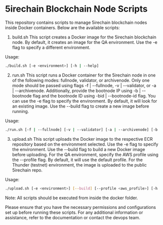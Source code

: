 # 5irechain Blockchain Node Scripts
This repository contains scripts to manage 5irechain blockchain nodes inside Docker containers. Below are the available scripts:

1. build.sh
This script creates a Docker image for the 5irechain blockchain node. By default, it creates an image for the QA environment. Use the -e flag to specify a different environment.

Usage:  
```bash
./build.sh [-e <environment>] [-h | --help]  
```

2. run.sh
This script runs a Docker container for the 5irechain node in one of the following modes: fullnode, validator, or archivenode. Only one mode should be passed using flags -f | --fullnode, -v | --validator, or -a | --archivenode. Additionally, provide the bootnode IP using -b | --bootnode flag and the bootnode ID using -bid | --bootnode-id flag. You can use the -e flag to specify the environment. By default, it will look for an existing image. Use the --build flag to create a new image before running.

Usage:  
```bash
./run.sh [-f | --fullnode] [-v | --validator] [-a | --archivenode] [-b <bootnode_ip>] [-bid <bootnode_id>] [-e <environment>] [--build] [-h | --help]  
```

3. upload.sh
This script uploads the Docker image to the respective ECR repository based on the environment selected. Use the -e flag to specify the environment. Use the --build flag to build a new Docker image before uploading. For the QA environment, specify the AWS profile using the --profile flag. By default, it will use the default profile. For the Thunder (testnet) environment, the image is uploaded to the public 5irechain repo.

Usage:
```bash  
./upload.sh [-e <environment>] [--build] [--profile <aws_profile>] [-h | --help]  
```

Note: All scripts should be executed from inside the docker folder.

Please ensure that you have the necessary permissions and configurations set up before running these scripts. For any additional information or assistance, refer to the documentation or contact the devops team.
